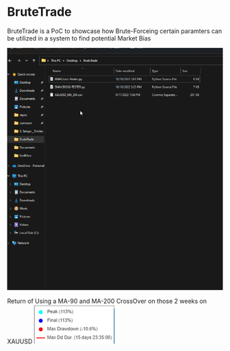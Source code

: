 # BruteTrade

BruteTrade is a PoC to showcase how Brute-Forceing certain paramters can be utilized in a system to find potential Market Bias

![](Misc/BT-Demo.gif)

Return of Using a MA-90 and MA-200 CrossOver on those 2 weeks on XAUUSD
![](Misc/results.png)
